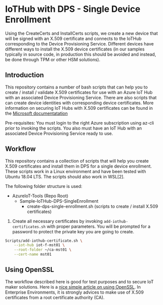 # IoTHub with DPS - Single Device Enrollment

Using the CreateCerts and InstallCerts scripts, we create a new device that will be signed with an X.509 certificate and connects to the IoTHub corresponding to the Device Provisioning Service. Different devices have different ways to install the X.509 device certificates (in our samples typically in source code, in production this should be avoided and instead, be done through TPM or other HSM solutions).

## Introduction

This repository contains a number of bash scripts that can help you to create / install / validate X.509 certificates for use with an Azure IoT Hub with an associated Device Provisioning Service. There are also scripts that can create device identities with corresponding device certificates. More information on securing IoT Hubs with X.509
certificates can be found in the [Microsoft documentatation](https://docs.microsoft.com/en-us/azure/iot-hub/iot-hub-security-x509-get-started)

Pre-requisites: You must login to the right Azure subscription using az-cli prior to invoking the scripts. You also must have an IoT Hub with an associated Device Provisioning Service ready to use.

## Workflow

This repository contains a collection of scripts that will help you create X.509 certificates and install them in DPS for a single device enrollment. These scripts work in a Linux environment and have been tested with Ubuntu 18.04 LTS. The scripts should also work in WSL[2].

The following folder structure is used:
- AzureIoT-Tools (Repo Root)
  - Sample-IoTHub-DPS-SingleEnrollment
      - create-dps-single-enrollment.sh (scripts to create / install X.509 certificates)

1) Create all necessary certificates by invoking ```add-iothub-certificates.sh``` with proper parameters. You will be prompted for a password to protect the private key you are going to create.

``` bash
Scripts/add-iothub-certificate.sh \
    --iot-hub iot-f-mst01 \
    --root-folder ~/ca-mst01 \
    --cert-name mst01    
```

## Using OpenSSL

The workflow described here is good for test purposes and to secure IoT maker solutions. Here is a [nice simple article on using OpenSSL](https://blog.ipswitch.com/how-to-use-openssl-to-generate-certificates).
In Enterprise Environments, it is strongly advices to make use of X.509 certificates from a root certificate authority (CA).